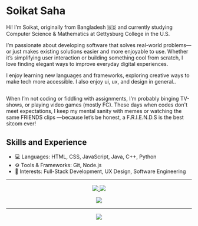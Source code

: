 # Soikat Saha
Hi! I’m Soikat, originally from Bangladesh 🇧🇩 and currently studying Computer Science & Mathematics at Gettysburg College in the U.S.

I’m passionate about developing software that solves real-world problems—or just makes existing solutions easier and more enjoyable to use. Whether it’s simplifying user interaction or building something cool from scratch, I love finding elegant ways to improve everyday digital experiences.

I enjoy learning new languages and frameworks, exploring creative ways to make tech more accessible. I also enjoy ui, ux, and design in general..

##

When I’m not coding or fiddling with assignments, I’m probably binging TV-shows, or playing video games (mostly FC). These days when codes don't meet expectations, I keep my mental sanity with memes or watching the same FRIENDS clips —because let’s be honest, a F.R.I.E.N.D.S is the best sitcom ever!

## Skills and Experience
* 💻 Languages: HTML, CSS, JavaScript, Java, C++, Python
* ⚙️ Tools & Frameworks: Git, Node.js
* 🎨 Interests: Full-Stack Development, UX Design, Software Engineering

<hr>

<p align=center>
  <a href="https://github.com/soikat27">
    <img src="https://badges.pufler.dev/visits/soikat27/soikat27?style=flat-square&color=black&logo=github">
  </a>
  <a href="https://github.com/soikat27?tab=repositories">
    <img src="https://badges.pufler.dev/repos/soikat27?style=flat-square&color=black&logo=github">
  </a>
</p>



<p align="center">
<a href="https://github.com/soikat27"><img src="https://img.shields.io/github/followers/soikat27?style=social"></a>
</p>

<hr>

<p align=center>  
  <img align=center src="https://github-readme-stats.vercel.app/api?username=soikat27&show_icons=true&theme=radical">
</p>
